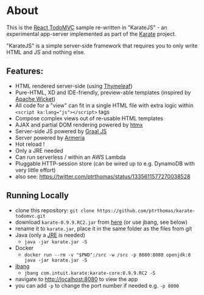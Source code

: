 # About
This is the [React TodoMVC](http://todomvc.com/examples/react/) sample re-written in "KarateJS" - an experimental app-server implemented as part of the [Karate](https://github.com/intuit/karate) project.

"KarateJS" is a simple server-side framework that requires you to only write HTML and JS and nothing else.

## Features:
* HTML rendered server-side (using [Thymeleaf](https://www.thymeleaf.org))
* Pure-HTML, XD and IDE-friendly, preview-able templates (inspired by [Apache Wicket](https://wicket.apache.org))
* All code for a "view" can fit in a single HTML file with extra logic within `<script ka:lang="js"></script>` tags
* Compose complex views out of re-usable HTML templates
* AJAX and partial DOM rendering powered by [htmx](https://htmx.org)
* Server-side JS powered by [Graal JS](https://www.graalvm.org)
* Server powered by [Armeria](https://armeria.dev)
* Hot reload !
* Only a JRE needed
* Can run serverless / within an AWS Lambda
* Pluggable HTTP-session store (can be wired up to e.g. DynamoDB with very little effort)
* also see: https://twitter.com/ptrthomas/status/1335611577270038528

## Running Locally
* clone this repository: `git clone https://github.com/ptrthomas/karate-todomvc.git`
* download `karate-0.9.9.RC2.jar` from [here](https://dl.bintray.com/ptrthomas/karate/) (or use jbang, see below)
* rename it to `karate.jar`, place it in the same folder as the files from git
* Java (only a [JRE](http://www.oracle.com/technetwork/java/javase/downloads/index.html) is needed)
  * `java -jar karate.jar -S`
* Docker
  * `docker run --rm -v "$PWD":/src -w /src -p 8080:8080 openjdk:8 java -jar karate.jar -S`
* [jbang](https://www.jbang.dev)
  * `jbang com.intuit.karate:karate-core:0.9.9.RC2 -S`
* navigate to [http://localhost:8080](http://localhost:8080) to view the app
* you can add `-p` to change the port number if needed e.g. `-p 8000`
